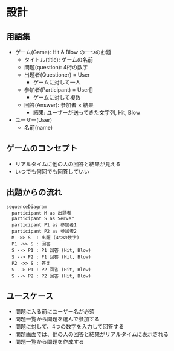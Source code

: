 # 設計

## 用語集

- ゲーム(Game): Hit & Blow の一つのお題
  - タイトル(title): ゲームの名前
  - 問題(question): 4桁の数字
  - 出題者(Questioner) = User
    - ゲームに対して一人
  - 参加者(Participant) = User[]
    - ゲームに対して複数
  - 回答(Answer): 参加者 × 結果
    - 結果: ユーザーが送ってきた文字列, Hit, Blow
- ユーザー(User)
  - 名前(name)

## ゲームのコンセプト

- リアルタイムに他の人の回答と結果が見える
- いつでも何回でも回答していい

## 出題からの流れ

```mermaid
sequenceDiagram
  participant M as 出題者
  participant S as Server
  participant P1 as 参加者1
  participant P2 as 参加者2
  M ->> S  : 出題 (4つの数字)
  P1 ->> S : 回答
  S --> P1 : P1 回答 (Hit, Blow)
  S --> P2 : P1 回答 (Hit, Blow)
  P2 ->> S : 答え
  S --> P1 : P2 回答 (Hit, Blow)
  S --> P2 : P2 回答 (Hit, Blow)
```

## ユースケース

- 問題に入る前にユーザー名が必須
- 問題一覧から問題を選んで参加する
- 問題に対して、4つの数字を入力して回答する
- 問題画面では、他の人の回答と結果がリアルタイムに表示される
- 問題一覧から問題を作成する
